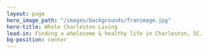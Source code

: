 ```yaml
---
layout: page
hero_image_path: "/images/backgrounds/franimage.jpg"
hero-title: Whole Charleston Living
lead-in: Finding a wholesome & healthy life in Charleston, SC.
bg-position: center
---
```


<!--<div class="container default"><h2 class="trafalgar text-center">Latest Posts</h2><div post-gallery=""><center><!--base32-41xja831edtpjtve41tpywkmcnj5yw3fedu7681x40m76ubmcmq70vvkehtj0z10edqq4x1u40kp8rbmcmkjj83w41t6axk5e9tpa815fmg0-base32{% for post in sorted_posts limit:3 %}<ul><li class="post-card"><div class="headline"><span class="listed_category">{{ post.category }}</span><br /><span class="great-primer">{{ post.title }}</span><hr /> <span class="long-primer">{{ post.description | truncatewords: 30}}</span> <a class="generic" href="{{ post.url }}">Read More</a></div><div class="preview" style="background-position: center {{ post.image-position }}; background-image: url('{{ post.main_image_path }}');">&nbsp;</div></li><li>{% endfor %}</li></ul></center><ul style="padding: 0px;"></ul></div></div>-->
